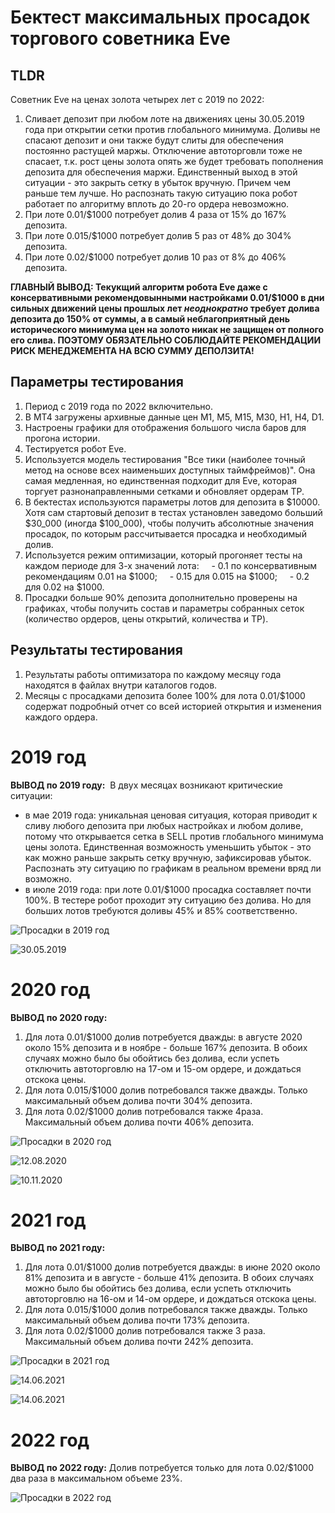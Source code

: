 # Бектест максимальных просадок торгового советника Eve

## TLDR

Советник Eve на ценах золота четырех лет с 2019 по 2022:
1. Сливает депозит при любом лоте на движениях цены 30.05.2019 года при открытии сетки против глобального минимума. Доливы не спасают депозит и они также будут слиты для обеспечения постоянно растущей маржы. Отключение автоторговли тоже не спасает, т.к. рост цены золота опять же будет требовать пополнения депозита для обеспечения маржи. Единственный выход в этой ситуации - это закрыть сетку в убыток вручную. Причем чем раньше тем лучше. Но распознать такую ситуацию пока робот работает по алгоритму вплоть до 20-го ордера невозможно.
2. При лоте 0.01/$1000 потребует долив 4 раза от 15% до 167% депозита.
3. При лоте 0.015/$1000 потребует долив 5 раз от 48% до 304% депозита.
4. При лоте 0.02/$1000 потребует долив 10 раз от 8% до 406% депозита.

**ГЛАВНЫЙ ВЫВОД: Текукщий алгоритм робота Eve даже с консервативными рекомендовынными настройками 0.01/$1000 в дни сильных движений цены прошлых лет *неоднократно* требует долива депозита до 150% от суммы, а в самый неблагоприятный день исторического минимума цен на золото никак не защищен от полного его слива. ПОЭТОМУ ОБЯЗАТЕЛЬНО СОБЛЮДАЙТЕ РЕКОМЕНДАЦИИ РИСК МЕНЕДЖЕМЕНТА НА ВСЮ СУММУ ДЕПОЛЗИТА!**

## Параметры тестирования

1. Период с 2019 года по 2022 включительно.
2. В MT4 загружены архивные данные цен M1, M5, M15, M30, H1, H4, D1.
3. Настроены графики для отображения большого числа баров для прогона истории.
4. Тестируется робот Eve.
5. Используется модель тестирования "Все тики (наиболее точный метод на основе всех наименьших доступных таймфреймов)". Она самая медленная, но единственная подходит для Eve, которая торгует разнонаправленными сетками и обновляет ордерам TP.
6. В бектестах используются параметры лотов для депозита в $10000. Хотя сам стартовый депозит в тестах установлен заведомо больший $30_000 (иногда $100_000), чтобы получить абсолютные значения просадок, по которым рассчитывается просадка и необходимый долив.
7. Используется режим оптимизации, который прогоняет тесты на каждом периоде для 3-х значений лота:
    - 0.1 по консервативным рекомендациям 0.01 на $1000;
    - 0.15 для 0.015 на $1000;
    - 0.2 для 0.02 на $1000.
11. Просадки больше 90% депозита дополнительно проверены на графиках, чтобы получить состав и параметры собранных сеток (количество ордеров, цены открытий, количества и TP).

## Результаты тестирования

1. Результаты работы оптимизатора по каждому месяцу года находятся в файлах внутри каталогов годов.
2. Месяцы с просадками депозита более 100% для лота 0.01/$1000 содержат подробный отчет со всей историей открытия и изменения каждого ордера.

# 2019 год

**ВЫВОД по 2019 году:** 
В двух месяцах возникают критические ситуации:
- в мае 2019 года: уникальная ценовая ситуация, которая приводит к сливу любого депозита при любых настройках и любом доливе, потому что открывается сетка в SELL против глобального минимума цены золота. Единственная возможность уменьшить убыток - это как можно раньше закрыть сетку вручную, зафиксировав убыток. Распознать эту ситуацию по графикам в реальном времени вряд ли возможно.
- в июле 2019 года: при лоте 0.01/$1000 просадка составляет почти 100%. В тестере робот проходит эту ситуацию без долива. Но для больших лотов требуются доливы 45% и 85% соответственно.

![Просадки в 2019 год](https://github.com/sournk/baza_bot_backtest/blob/main/2019.%20Results.png)

![30.05.2019](https://github.com/sournk/baza_bot_backtest/blob/main/2019/2019-05-30-XAUUSDM1.png)

# 2020 год

**ВЫВОД по 2020 году:** 
1. Для лота 0.01/$1000 долив потребуется дважды: в августе 2020 около 15% депозита и в ноябре - больше 167% депозита. В обоих случаях можно было бы обойтись без долива, если успеть отключить автоторговлю  на 17-ом и 15-ом ордере, и дождаться отскока цены.
2. Для лота 0.015/$1000 долив потребовался также дважды. Только максимальный объем долива почти 304%  депозита.
3. Для лота 0.02/$1000 долив потребовался также 4раза. Максимальный объем долива почти 406% депозита.

![Просадки в 2020 год](https://github.com/sournk/baza_bot_backtest/blob/main/2020.%20Result.png)

![12.08.2020](https://github.com/sournk/baza_bot_backtest/blob/main/2020/2020-08-12-XAUUSDM1.png)

![10.11.2020](https://github.com/sournk/baza_bot_backtest/blob/main/2020/2020-11-10-XAUUSDM1.png)


# 2021 год

**ВЫВОД по 2021 году:** 
1. Для лота 0.01/$1000 долив потребуется дважды: в июне 2020 около 81% депозита и в августе - больше 41% депозита. В обоих случаях можно было бы обойтись без долива, если успеть отключить автоторговлю на 16-ом и 14-ом ордере, и дождаться отскока цены.
2. Для лота 0.015/$1000 долив потребовался также дважды. Только максимальный объем долива почти 173%  депозита.
3. Для лота 0.02/$1000 долив потребовался также 3 раза. Максимальный объем долива почти 242% депозита.

![Просадки в 2021 год](https://github.com/sournk/baza_bot_backtest/blob/main/2021.%20Result.png)

![14.06.2021](https://github.com/sournk/baza_bot_backtest/blob/main/2021/2021-06-14-XAUUSDM1.png)

![14.06.2021](https://github.com/sournk/baza_bot_backtest/blob/main/2021/2021-08-09-XAUUSDM1.png)


# 2022 год

**ВЫВОД по 2022 году:** Долив потребуется только для лота 0.02/$1000 два раза в максимальном объеме 23%.

![Просадки в 2022 год](https://github.com/sournk/baza_bot_backtest/blob/main/2022.%20Result.png)
